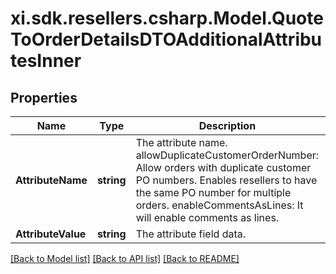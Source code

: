 # xi.sdk.resellers.csharp.Model.QuoteToOrderDetailsDTOAdditionalAttributesInner

## Properties

Name | Type | Description | Notes
------------ | ------------- | ------------- | -------------
**AttributeName** | **string** | The attribute name. allowDuplicateCustomerOrderNumber: Allow orders with duplicate customer PO numbers. Enables resellers to have the same PO number for multiple orders. enableCommentsAsLines:  It will enable comments as lines. | [optional] 
**AttributeValue** | **string** | The attribute field data. | [optional] 

[[Back to Model list]](../README.md#documentation-for-models) [[Back to API list]](../README.md#documentation-for-api-endpoints) [[Back to README]](../README.md)

